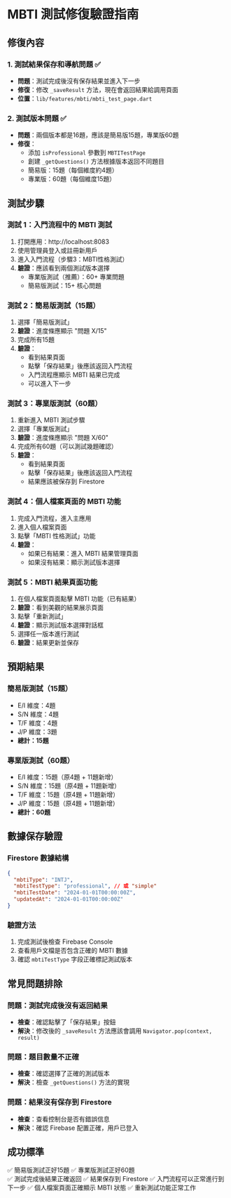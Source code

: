 # MBTI 測試修復驗證指南

## 修復內容

### 1. 測試結果保存和導航問題 ✅
- **問題**：測試完成後沒有保存結果並進入下一步
- **修復**：修改 `_saveResult` 方法，現在會返回結果給調用頁面
- **位置**：`lib/features/mbti/mbti_test_page.dart`

### 2. 測試版本問題 ✅
- **問題**：兩個版本都是16題，應該是簡易版15題，專業版60題
- **修復**：
  - 添加 `isProfessional` 參數到 `MBTITestPage`
  - 創建 `_getQuestions()` 方法根據版本返回不同題目
  - 簡易版：15題（每個維度約4題）
  - 專業版：60題（每個維度15題）

## 測試步驟

### 測試 1：入門流程中的 MBTI 測試
1. 打開應用：http://localhost:8083
2. 使用管理員登入或註冊新用戶
3. 進入入門流程（步驟3：MBTI性格測試）
4. **驗證**：應該看到兩個測試版本選擇
   - 專業版測試（推薦）：60+ 專業問題
   - 簡易版測試：15+ 核心問題

### 測試 2：簡易版測試（15題）
1. 選擇「簡易版測試」
2. **驗證**：進度條應顯示 "問題 X/15"
3. 完成所有15題
4. **驗證**：
   - 看到結果頁面
   - 點擊「保存結果」後應該返回入門流程
   - 入門流程應顯示 MBTI 結果已完成
   - 可以進入下一步

### 測試 3：專業版測試（60題）
1. 重新進入 MBTI 測試步驟
2. 選擇「專業版測試」
3. **驗證**：進度條應顯示 "問題 X/60"
4. 完成所有60題（可以測試幾題確認）
5. **驗證**：
   - 看到結果頁面
   - 點擊「保存結果」後應該返回入門流程
   - 結果應該被保存到 Firestore

### 測試 4：個人檔案頁面的 MBTI 功能
1. 完成入門流程，進入主應用
2. 進入個人檔案頁面
3. 點擊「MBTI 性格測試」功能
4. **驗證**：
   - 如果已有結果：進入 MBTI 結果管理頁面
   - 如果沒有結果：顯示測試版本選擇

### 測試 5：MBTI 結果頁面功能
1. 在個人檔案頁面點擊 MBTI 功能（已有結果）
2. **驗證**：看到美觀的結果展示頁面
3. 點擊「重新測試」
4. **驗證**：顯示測試版本選擇對話框
5. 選擇任一版本進行測試
6. **驗證**：結果更新並保存

## 預期結果

### 簡易版測試（15題）
- E/I 維度：4題
- S/N 維度：4題  
- T/F 維度：4題
- J/P 維度：3題
- **總計：15題**

### 專業版測試（60題）
- E/I 維度：15題（原4題 + 11題新增）
- S/N 維度：15題（原4題 + 11題新增）
- T/F 維度：15題（原4題 + 11題新增）
- J/P 維度：15題（原4題 + 11題新增）
- **總計：60題**

## 數據保存驗證

### Firestore 數據結構
```json
{
  "mbtiType": "INTJ",
  "mbtiTestType": "professional", // 或 "simple"
  "mbtiTestDate": "2024-01-01T00:00:00Z",
  "updatedAt": "2024-01-01T00:00:00Z"
}
```

### 驗證方法
1. 完成測試後檢查 Firebase Console
2. 查看用戶文檔是否包含正確的 MBTI 數據
3. 確認 `mbtiTestType` 字段正確標記測試版本

## 常見問題排除

### 問題：測試完成後沒有返回結果
- **檢查**：確認點擊了「保存結果」按鈕
- **解決**：修改後的 `_saveResult` 方法應該會調用 `Navigator.pop(context, result)`

### 問題：題目數量不正確
- **檢查**：確認選擇了正確的測試版本
- **解決**：檢查 `_getQuestions()` 方法的實現

### 問題：結果沒有保存到 Firestore
- **檢查**：查看控制台是否有錯誤信息
- **解決**：確認 Firebase 配置正確，用戶已登入

## 成功標準

✅ 簡易版測試正好15題
✅ 專業版測試正好60題  
✅ 測試完成後結果正確返回
✅ 結果保存到 Firestore
✅ 入門流程可以正常進行到下一步
✅ 個人檔案頁面正確顯示 MBTI 狀態
✅ 重新測試功能正常工作 